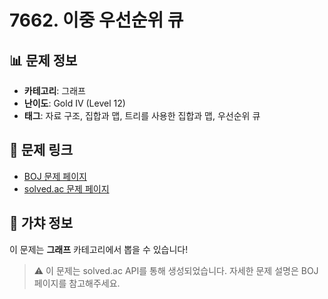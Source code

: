 # 7662. 이중 우선순위 큐

## 📊 문제 정보
- **카테고리**: 그래프
- **난이도**: Gold IV (Level 12)
- **태그**: 자료 구조, 집합과 맵, 트리를 사용한 집합과 맵, 우선순위 큐

## 🔗 문제 링크
- [BOJ 문제 페이지](https://www.acmicpc.net/problem/7662)
- [solved.ac 문제 페이지](https://solved.ac/problems/7662)

## 🎯 가챠 정보
이 문제는 **그래프** 카테고리에서 뽑을 수 있습니다!

> ⚠️ 이 문제는 solved.ac API를 통해 생성되었습니다. 
> 자세한 문제 설명은 BOJ 페이지를 참고해주세요.
